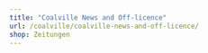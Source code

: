 ```yaml
---
title: "Coalville News and Off-licence"
url: /coalville/coalville-news-and-off-licence/
shop: Zeitungen
---
```

